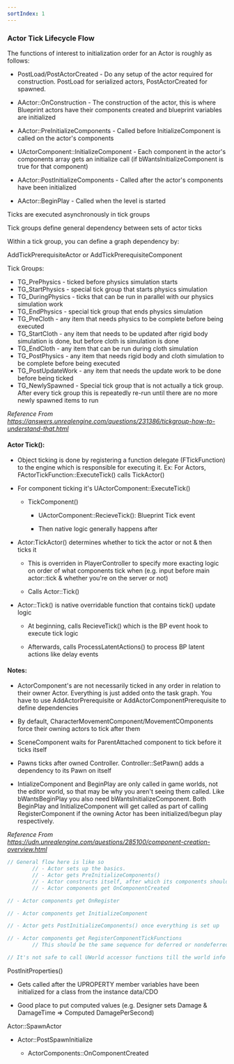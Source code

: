 ```yaml
---
sortIndex: 1
---
```


### Actor Tick Lifecycle Flow

The functions of interest to initialization order for an Actor is roughly as follows:

- PostLoad/PostActorCreated - Do any setup of the actor required for construction. PostLoad for serialized actors, PostActorCreated for spawned.

- AActor::OnConstruction - The construction of the actor, this is where Blueprint actors have their components created and blueprint variables are initialized

- AActor::PreInitializeComponents - Called before InitializeComponent is called on the actor's components

- UActorComponent::InitializeComponent - Each component in the actor's components array gets an initialize call (if bWantsInitializeComponent is true for that component)

- AActor::PostInitializeComponents - Called after the actor's components have been initialized

- AActor::BeginPlay - Called when the level is started

Ticks are executed asynchronously in tick groups

Tick groups define general dependency between sets of actor ticks

Within a tick group, you can define a graph dependency by:

AddTickPrerequisiteActor or AddTickPrerequisiteComponent

Tick Groups:

- TG_PrePhysics - ticked before physics simulation starts
- TG_StartPhysics - special tick group that starts physics simulation
- TG_DuringPhysics - ticks that can be run in parallel with our physics simulation work
- TG_EndPhysics - special tick group that ends physics simulation
- TG_PreCloth - any item that needs physics to be complete before being executed
- TG_StartCloth - any item that needs to be updated after rigid body simulation is done, but before cloth is simulation is done
- TG_EndCloth - any item that can be run during cloth simulation
- TG_PostPhysics - any item that needs rigid body and cloth simulation to be complete before being executed
- TG_PostUpdateWork - any item that needs the update work to be done before being ticked
- TG_NewlySpawned - Special tick group that is not actually a tick group. After every tick group this is repeatedly re-run until there are no more newly spawned items to run

*Reference From <https://answers.unrealengine.com/questions/231386/tickgroup-how-to-understand-that.html>*

#### Actor Tick():

- Object ticking is done by registering a function delegate (FTickFunction) to the engine which is responsible for executing it. Ex: For Actors, FActorTickFunction::ExecuteTick() calls TickActor()

- For component ticking it's UActorComponent::ExecuteTick()

  - TickComponent()

    - UActorComponent::RecieveTick(): Blueprint Tick event

    - Then native logic generally happens after

- Actor:TickActor() determines whether to tick the actor or not & then ticks it

  - This is overriden in PlayerController to specify more exacting logic on order of what components tick when (e.g. input before main actor::tick & whether you're on the server or not)

  - Calls Actor::Tick()

- Actor::Tick() is native overridable function that contains tick() update logic

  - At beginning, calls RecieveTick() which is the BP event hook to execute tick logic

  - Afterwards, calls ProcessLatentActions() to process BP latent actions like delay events

#### Notes:

- ActorComponent's are not necessarily ticked in any order in relation to their owner Actor. Everything is just added onto the task graph. You have to use AddActorPrerequisite or AddActorComponentPrerequisite to define dependencies

- By default, CharacterMovementComponent/MovementCOmponents force their owning actors to tick after them

- SceneComponent waits for ParentAttached component to tick before it ticks itself

- Pawns ticks after owned Controller. Controller::SetPawn() adds a dependency to its Pawn on itself

- IntializeComponent and BeginPlay are only called in game worlds, not the editor world, so that may be why you aren't seeing them called. Like bWantsBeginPlay you also need bWantsInitializeComponent. Both BeginPlay and InitializeComponent will get called as part of calling RegisterComponent if the owning Actor has been initialized/begun play respectively.

*Reference From <https://udn.unrealengine.com/questions/285100/component-creation-overview.html>*

```cpp
// General flow here is like so
        // - Actor sets up the basics.
        // - Actor gets PreInitializeComponents()
        // - Actor constructs itself, after which its components should be fully assembled
        // - Actor components get OnComponentCreated

// - Actor components get OnRegister

// - Actor components get InitializeComponent

// - Actor gets PostInitializeComponents() once everything is set up

// - Actor components get RegisterComponentTickFunctions
        // This should be the same sequence for deferred or nondeferred spawning.

// It's not safe to call UWorld accessor functions till the world info has been spawned.
```

PostInitProperties()

- Gets called after the UPROPERTY member variables have been initialized for a class from the instance data/CDO

- Good place to put computed values (e.g. Designer sets Damage & DamageTime => Computed DamagePerSecond)

Actor::SpawnActor

- Actor::PostSpawnInitialize

  - ActorComponents::OnComponentCreated
